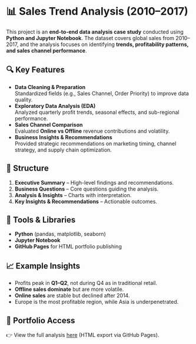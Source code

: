 # 📊 Sales Trend Analysis (2010–2017)

This project is an **end-to-end data analysis case study** conducted using **Python and Jupyter Notebook**. The dataset covers global sales from 2010–2017, and the analysis focuses on identifying **trends, profitability patterns, and sales channel performance**.  

## 🔍 Key Features
- **Data Cleaning & Preparation**  
  Standardized fields (e.g., Sales Channel, Order Priority) to improve data quality.  
- **Exploratory Data Analysis (EDA)**  
  Analyzed quarterly profit trends, seasonal effects, and sub-regional performance.  
- **Sales Channel Comparison**  
  Evaluated **Online vs Offline** revenue contributions and volatility.  
- **Business Insights & Recommendations**  
  Provided strategic recommendations on marketing timing, channel strategy, and supply chain optimization.  

## 📑 Structure
1. **Executive Summary** – High-level findings and recommendations.  
2. **Business Questions** – Core questions guiding the analysis.  
3. **Analysis & Insights** – Charts with interpretation.  
4. **Key Insights & Recommendations** – Actionable outcomes.  

## 🚀 Tools & Libraries
- **Python** (pandas, matplotlib, seaborn)  
- **Jupyter Notebook**  
- **GitHub Pages** for HTML portfolio publishing  

## 📈 Example Insights
- Profits peak in **Q1–Q2**, not during Q4 as in traditional retail.  
- **Offline sales dominate** but are more volatile.  
- **Online sales** are stable but declined after 2014.  
- Europe is the most profitable region, while Asia is underpenetrated.  

## 📂 Portfolio Access
👉 View the full analysis [here](#) (HTML export via GitHub Pages).  

